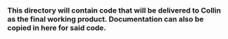 ### This directory will contain code that will be delivered to Collin as the final working product. Documentation can also be copied in here for said code.
